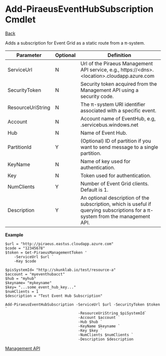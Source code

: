 ﻿



Add-PiraeusEventHubSubscription Cmdlet
=====
[Back](MgmtApi.md)

Adds a subscription for Event Grid as a static route from a π-system.

| **Parameter**     | **Optional** | **Definition**                                                                                                                      |
|-------------------|--------------|-------------------------------------------------------------------------------------------------------------------------------------|
| ServiceUrl        | N            | Url of the Piraeus Management API service, e.g., https://\<dns\>.\<location\>.cloudapp.azure.com                                    |
| SecurityToken     | N            | Security token acquired from the Management API using a security code.                                                              |
| ResourceUriString | N            | The π-system URI identifier associated with a specific event.                                                                       |
| Account| N            | Account name of EventHub, e.g, <account>.servicebus.windows.net                                                                                                |
| Hub| N            | Name of Event Hub.                                                                                                      |
| PartitionId |Y|(Optional) ID of partition if you want to send message to a single partition.|
| KeyName|N| Name of key used for authentication.|
|Key|N|Token used for authentication.|
| NumClients          | Y            | Number of Event Grid clients. Default is 1.                                                             |
| Description       | Y            | An optional description of the subscription, which is useful if querying subscriptions for a π-system from the management API.      |


**Example**

```
$url = "http://piraeus.eastus.cloudapp.azure.com"  
$code = "12345678"  
$token = Get-PiraeusManagementToken '
	-ServiceUrl $url `
	-Key $code 

$pisSystemId= "http://skunklab.io/test/resource-a"
$account = "myeventhubacct"
$hub = "myhub"
$keyname= "mykeyname"
$key= "...some_event_hub_key..."
$numClients = 1
$description = "Test Event Hub Subscription"

Add-PiraeusEventHubSubscription -ServiceUrl $url -SecurityToken $token `
                                 -ResourceUriString $piSystemId`
                                 -Account $account `
                                 -Hub $hub `
                                 -KeyName $keyname `
                                 -Key $key `
                                 -NumClients $numClients `
                                 -Description $description
  ```
  
  [Management API](MgmtApi.md)                
                  
